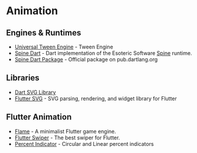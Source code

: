 # Animation

## Engines & Runtimes
  - [Universal Tween Engine](https://github.com/xaguzman/tween-engine-dart) - Tween Engine
  - [Spine Dart](https://github.com/FedeOmoto/spine) - Dart implementation of the Esoteric Software [Spine](http://esotericsoftware.com/) runtime.
  - [Spine Dart Package](https://pub.dartlang.org/documentation/spine/latest/) - Official package on pub.dartlang.org

## Libraries
  - [Dart SVG Library](https://api.dartlang.org/stable/2.0.0/dart-svg/dart-svg-library.html)
  - [Flutter SVG](https://pub.dartlang.org/packages/flutter_svg) - SVG parsing, rendering, and widget library for Flutter


## Flutter Animation
  - [Flame](https://pub.dartlang.org/packages/flame) - A minimalist Flutter game engine.
  - [Flutter Swiper](https://pub.dartlang.org/packages/flutter_swiper) - The best swiper for Flutter.
  - [Percent Indicator](https://pub.dartlang.org/packages/percent_indicator) - Circular and Linear percent indicators
